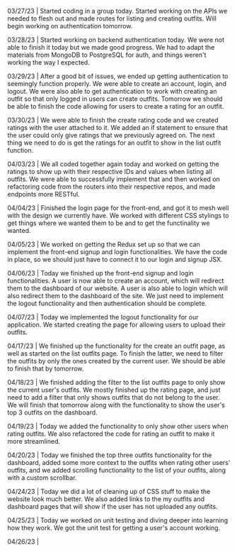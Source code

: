 03/27/23 | Started coding in a group today. Started working on the APIs we needed to flesh out and made routes for listing and creating outfits. Will begin working on authentication tomorrow.


03/28/23 | Started working on backend authentication today. We were not able to finish it today but we made good progress. We had to adapt the materials from MongoDB to PostgreSQL for auth, and things weren't working the way I expected.


03/29/23 | After a good bit of issues, we ended up getting authentication to seemingly function properly. We were able to create an account, login, and logout. We were also able to get authentication to work with creating an outfit so that only logged in users can create outfits. Tomorrow we should be able to finish the code allowing for users to create a rating for an outfit.


03/30/23 | We were able to finish the create rating code and we created ratings with the user attached to it. We added an if statement to ensure that the user could only give ratings that we previously agreed on. The next thing we need to do is get the ratings for an outfit to show in the list outfit function.


04/03/23 | We all coded together again today and worked on getting the ratings to show up with their respective IDs and values when listing all outfits. We were able to successfully implement that and then worked on refactoring code from the routers into their respective repos, and made endpoints more RESTful.


04/04/23 | Finished the login page for the front-end, and got it to mesh well with the design we currently have. We worked with different CSS stylings to get things where we wanted them to be and to get the functinality we wanted.


04/05/23 | We worked on getting the Redux set up so that we can implement the front-end signup and login functionalities. We have the code in place, so we should just have to connect it to our login and signup JSX.


04/06/23 | Today we finished up the front-end signup and login functionalities. A user is now able to create an account, which will redirect them to the dashboard of our website. A user is also able to login which will also redirect them to the dashboard of the site. We just need to implement the logout functionality and then authentication should be complete.


04/07/23 | Today we implemented the logout functionality for our application. We started creating the page for allowing users to upload their outfits.


04/17/23 | We finished up the functionality for the create an outfit page, as well as started on the list outfits page. To finish the latter, we need to filter the outfits by only the ones created by the current user. We should be able to finish that by tomorrow.


04/18/23 | We finished adding the filter to the list outfits page to only show the current user's outfits. We mostly finished up the rating page, and just need to add a filter that only shows outfits that do not belong to the user. We will finish that tomorrow along with the functionality to show the user's top 3 outfits on the dashboard.


04/19/23 | Today we added the functionality to only show other users when rating outfits. We also refactored the code for rating an outfit to make it more streamlined.


04/20/23 | Today we finished the top three outfits functionality for the dashboard, added some more context to the outfits when rating other users' outfits, and we added scrolling functionality to the list of your outfits, along with a custom scrollbar.


04/24/23 | Today we did a lot of cleaning up of CSS stuff to make the website look much better. We also added links to the my outfits and dashboard pages that will show if the user has not uploaded any outfits.


04/25/23 | Today we worked on unit testing and diving deeper into learning how they work. We got the unit test for getting a user's account working.


04/26/23 | 

